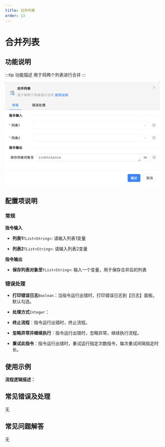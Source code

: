 ```yaml
---
title: 合并列表
order: 13
---
```


# 合并列表

## 功能说明

:::tip 功能描述
用于将两个列表进行合并
:::

![合并列表](../../../assets/合并列表_command.png)

## 配置项说明

### 常规

**指令输入**

- **列表1**`TList<String>`: 请输入列表1变量

- **列表2**`TList<String>`: 请输入列表2变量


**指令输出**

- **保存列表对象至**`TList<String>`: 输入一个变量，用于保存合并后的列表

### 错误处理

- **打印错误日志**`Boolean`：当指令运行出错时，打印错误日志到【日志】面板。默认勾选。

- **处理方式**`Integer`：

 - **终止流程**：指令运行出错时，终止流程。

 - **忽略异常并继续执行**：指令运行出错时，忽略异常，继续执行流程。

 - **重试此指令**：指令运行出错时，重试运行指定次数指令，每次重试间隔指定时长。

## 使用示例

**流程逻辑描述：** 

## 常见错误及处理

无

## 常见问题解答

无

